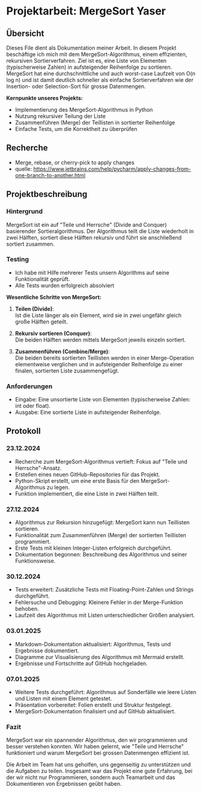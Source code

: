 # Projektarbeit: MergeSort Yaser

## Übersicht 
Dieses File dient als Dokumentation meiner Arbeit.
In diesem Projekt beschäftige ich mich mit dem MergeSort-Algorithmus, einem effizienten, rekursiven Sortierverfahren. Ziel ist es, eine Liste von Elementen (typischerweise Zahlen) in aufsteigender Reihenfolge zu sortieren. MergeSort hat eine durchschnittliche und auch worst-case Laufzeit von O(n log n) und ist damit deutlich schneller als einfache Sortierverfahren wie der Insertion- oder Selection-Sort für grosse Datenmengen.

**Kernpunkte unseres Projekts:**
- Implementierung des MergeSort-Algorithmus in Python
- Nutzung rekursiver Teilung der Liste
- Zusammenführen (Merge) der Teillisten in sortierter Reihenfolge
- Einfache Tests, um die Korrektheit zu überprüfen

## Recherche
- Merge, rebase, or cherry-pick to apply changes
- quelle: https://www.jetbrains.com/help/pycharm/apply-changes-from-one-branch-to-another.html

## Projektbeschreibung

### Hintergrund

MergeSort ist ein auf "Teile und Herrsche" (Divide and Conquer) basierender Sortieralgorithmus. Der Algorithmus teilt die Liste wiederholt in zwei Hälften, sortiert diese Hälften rekursiv und führt sie anschließend sortiert zusammen.

### Testing
- Ich habe mit Hilfe mehrerer Tests unsern Algorithms auf seine Funktionalität geprüft.
- Alle Tests wurden erfolgreich absolviert


**Wesentliche Schritte von MergeSort:**

1. **Teilen (Divide)**:  
   Ist die Liste länger als ein Element, wird sie in zwei ungefähr gleich große Hälften geteilt.
   
2. **Rekursiv sortieren (Conquer)**:  
   Die beiden Hälften werden mittels MergeSort jeweils einzeln sortiert.
   
3. **Zusammenführen (Combine/Merge)**:  
   Die beiden bereits sortierten Teillisten werden in einer Merge-Operation elementweise verglichen und in aufsteigender Reihenfolge zu einer finalen, sortierten Liste zusammengefügt.

### Anforderungen

- Eingabe: Eine unsortierte Liste von Elementen (typischerweise Zahlen: int oder float).
- Ausgabe: Eine sortierte Liste in aufsteigender Reihenfolge.

## Protokoll 

### 23.12.2024
- Recherche zum MergeSort-Algorithmus vertieft: Fokus auf "Teile und Herrsche"-Ansatz.
- Erstellen eines neuen GitHub-Repositories für das Projekt.
- Python-Skript erstellt, um eine erste Basis für den MergeSort-Algorithmus zu legen.
- Funktion implementiert, die eine Liste in zwei Hälften teilt.
### 27.12.2024
- Algorithmus zur Rekursion hinzugefügt: MergeSort kann nun Teillisten sortieren.
- Funktionalität zum Zusammenführen (Merge) der sortierten Teillisten programmiert.
- Erste Tests mit kleinen Integer-Listen erfolgreich durchgeführt.
- Dokumentation begonnen: Beschreibung des Algorithmus und seiner Funktionsweise.
### 30.12.2024
- Tests erweitert: Zusätzliche Tests mit Floating-Point-Zahlen und Strings durchgeführt.
- Fehlersuche und Debugging: Kleinere Fehler in der Merge-Funktion behoben.
- Laufzeit des Algorithmus mit Listen unterschiedlicher Größen analysiert.
### 03.01.2025
- Markdown-Dokumentation aktualisiert: Algorithmus, Tests und Ergebnisse dokumentiert.
- Diagramme zur Visualisierung des Algorithmus mit Mermaid erstellt.
- Ergebnisse und Fortschritte auf GitHub hochgeladen. 
### 07.01.2025
- Weitere Tests durchgeführt: Algorithmus auf Sonderfälle wie leere Listen und Listen mit einem Element getestet.
- Präsentation vorbereitet: Folien erstellt und Struktur festgelegt.
- MergeSort-Dokumentation finalisiert und auf GitHub aktualisiert.

### Fazit
MergeSort war ein spannender Algorithmus, den wir programmieren und besser verstehen konnten. Wir haben gelernt, wie "Teile und Herrsche" funktioniert und warum MergeSort bei grossen Datenmengen effizient ist.

Die Arbeit im Team hat uns geholfen, uns gegenseitig zu unterstützen und die Aufgaben zu teilen. Insgesamt war das Projekt eine gute Erfahrung, bei der wir nicht nur Programmieren, sondern auch Teamarbeit und das Dokumentieren von Ergebnissen geübt haben.



